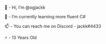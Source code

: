 👋 - Hi, I’m @ogjackk

🌱 - I’m currently learning more fluent C#

📫 - You can reach me on Discord - jackk#4433

⚡ - 13 Years Old
